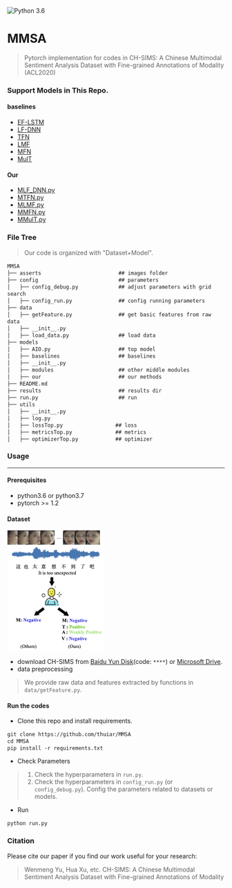 ![Python 3.6](https://img.shields.io/badge/python-3.6-green.svg)
# MMSA 
> Pytorch implementation for codes in CH-SIMS: A Chinese Multimodal Sentiment Analysis Dataset with Fine-grained Annotations of Modality (ACL2020)

### Support Models in This Repo.
#### baselines
- [EF-LSTM](models/baselines/MDNN.py)
- [LF-DNN](models/baselines/MDNN.py)
- [TFN](models/baselines/TFN.py)
- [LMF](models/baselines/LMF.py)
- [MFN](models/baselines/MFN.py)
- [MulT](models/baselines/MulT.py)

#### Our
- [MLF_DNN.py](models/our/MLF_DNN.py)
- [MTFN.py](models/our/MTFN.py)
- [MLMF.py](models/our/MLMF.py)
- [MMFN.py](models/our/MMFN.py)
- [MMulT.py](models/our/MMulT.py)


### File Tree
> Our code is organized with "Dataset+Model".
```
MMSA
├── asserts                         ## images folder
├── config                          ## parameters
│   ├── config_debug.py             ## adjust parameters with grid search
│   ├── config_run.py               ## config running parameters
├── data
│   ├── getFeature.py               ## get basic features from raw data
│   ├── __init__.py
│   ├── load_data.py                ## load data
├── models                          
│   ├── AIO.py                      ## top model
│   ├── baselines                   ## baselines
│   ├── __init__.py
│   ├── modules                     ## other middle modules
│   ├── our                         ## our methods
├── README.md
├── results                         ## results dir
├── run.py                          ## run
├── utils                           
│   ├── __init__.py
│   ├── log.py                      
│   ├── lossTop.py                 ## loss
│   ├── metricsTop.py              ## metrics
│   ├── optimizerTop.py            ## optimizer
```

### Usage
---
#### Prerequisites
- python3.6 or python3.7
- pytorch >= 1.2

#### Dataset
![Annotations](assets/Annotations.png)
- download CH-SIMS from [Baidu Yun Disk](www.baidu.com)(code: `****`) or [Microsoft Drive](www.biying.com).
- data preprocessing
> We provide raw data and features extracted by functions in `data/getFeature.py`.

#### Run the codes
- Clone this repo and install requirements.
```
git clone https://github.com/thuiar/MMSA  
cd MMSA
pip install -r requirements.txt
```

- Check Parameters
> 1. Check the hyperparameters in `run.py`.  
> 2. Check the hyperparameters in `config_run.py` (or `config_debug.py`). Config the parameters related to datasets or models.  

- Run
```
python run.py
```

### Citation

Please cite our paper if you find our work useful for your research:
> Wenmeng Yu, Hua Xu, etc. CH-SIMS: A Chinese Multimodal Sentiment Analysis Dataset with Fine-grained Annotations of Modality